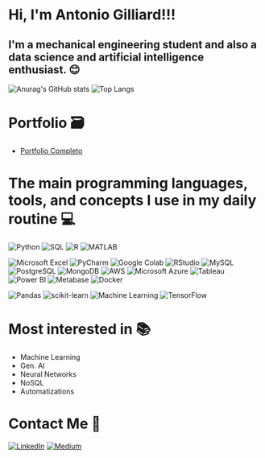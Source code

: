 # Hi, I'm Antonio Gilliard!!! 

## I'm a mechanical engineering student and also a data science and artificial intelligence enthusiast. 😊

![Anurag's GitHub stats](https://github-readme-stats.vercel.app/api?username=antonio-gilliard&show_icons=true&theme=vision-friendly-dark)
![Top Langs](https://github-readme-stats.vercel.app/api/top-langs/?username=Antonio-Gilliard&layout=compact&theme=vision-friendly-dark)

# Portfolio 🗃️

- [Portfolio Completo](https://github.com/Antonio-Gilliard/Portfolio)

# The main programming languages, tools, and concepts I use in my daily routine 💻

![Python](https://img.shields.io/badge/Python-3776AB?style=for-the-badge&logo=python&logoColor=yellow)
![SQL](https://img.shields.io/badge/SQL-00000F?style=for-the-badge&logo=postgresql&logoColor=white)
![R](https://img.shields.io/badge/R-004C99?style=for-the-badge&logo=r&logoColor=white)
![MATLAB](https://img.shields.io/badge/MATLAB-0076A8?style=for-the-badge&logo=matlab&logoColor=white)

![Microsoft Excel](https://img.shields.io/badge/Microsoft_Excel-217346?style=for-the-badge&logo=microsoft-excel&logoColor=white)
![PyCharm](https://img.shields.io/badge/PyCharm-D1FF12?style=for-the-badge&logo=pycharm&logoColor=white)
![Google Colab](https://img.shields.io/badge/Google%20Colab-F9AB00?style=for-the-badge&logo=googlecolab&logoColor=white)
![RStudio](https://img.shields.io/badge/RStudio-75AADB?style=for-the-badge&logo=rstudio&logoColor=white)
![MySQL](https://img.shields.io/badge/MySQL-4479A1?style=for-the-badge&logo=mysql&logoColor=white)
![PostgreSQL](https://img.shields.io/badge/PostgreSQL-316192?style=for-the-badge&logo=postgresql&logoColor=white)
![MongoDB](https://img.shields.io/badge/MongoDB-4EA94B?style=for-the-badge&logo=mongodb&logoColor=white)
![AWS](https://img.shields.io/badge/AWS-FF9900?style=for-the-badge&logo=amazon-aws&logoColor=white)
![Microsoft Azure](https://img.shields.io/badge/Microsoft_Azure-004C99?style=for-the-badge&logo=microsoft-azure&logoColor=white)
![Tableau](https://img.shields.io/badge/Tableau-0089D6?style=for-the-badge&logo=tableau&logoColor=white)
![Power BI](https://img.shields.io/badge/Power%20BI-F2C811?style=for-the-badge&logo=powerbi&logoColor=black)
![Metabase](https://img.shields.io/badge/Metabase-004C99?style=for-the-badge&logo=metabase&logoColor=white)
![Docker](https://img.shields.io/badge/Docker-2496ED?style=for-the-badge&logo=docker&logoColor=white)


![Pandas](https://img.shields.io/badge/Pandas-150458?style=for-the-badge&logo=pandas&logoColor=white)
![scikit-learn](https://img.shields.io/badge/scikit--learn-F7931E?style=for-the-badge&logo=scikit-learn&logoColor=white)
![Machine Learning](https://img.shields.io/badge/Machine%20Learning-0D0D0D?style=for-the-badge&logo=machine-learning&logoColor=white)
![TensorFlow](https://img.shields.io/badge/TensorFlow-FF6F00?style=for-the-badge&logo=tensorflow&logoColor=white)


# Most interested in 📚

- Machine Learning
- Gen. AI
- Neural Networks
- NoSQL
- Automatizations

# Contact Me 📧

[![LinkedIn](https://img.shields.io/badge/LinkedIn-004C99?style=for-the-badge&logo=linkedin&logoColor=white)](https://www.linkedin.com/in/gilliard-sousa-529592157/)
[![Medium](https://img.shields.io/badge/Medium-12100E?style=for-the-badge&logo=medium&logoColor=white)](https://medium.com/@agilliard1630)

</div>
